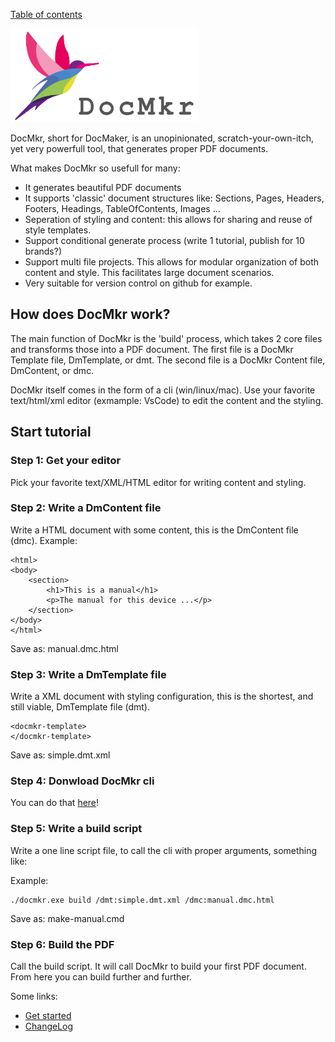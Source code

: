 [Table of contents](toc.md)

<img src="https://github.com/LetsWrappIt/DocMkr/blob/main/images/DocMkr_logo_1280x640.png" width="300" height="150">

DocMkr, short for DocMaker, is an unopinionated, scratch-your-own-itch, yet very powerfull tool, that generates proper PDF documents.

What makes DocMkr so usefull for many:
- It generates beautiful PDF documents
- It supports 'classic' document structures like: Sections, Pages, Headers, Footers, Headings, TableOfContents, Images ... 
- Seperation of styling and content: this allows for sharing and reuse of style templates.
- Support conditional generate process (write 1 tutorial, publish for 10 brands?)
- Support multi file projects. This allows for modular organization of both content and style. This facilitates large document scenarios.
- Very suitable for version control on github for example.


## How does DocMkr work?
The main function of DocMkr is the 'build' process, which takes 2 core files and transforms those into a PDF document.
The first file is a DocMkr Template file, DmTemplate, or dmt.
The second file is a DocMkr Content file, DmContent, or dmc.

DocMkr itself comes in the form of a cli (win/linux/mac). Use your favorite text/html/xml editor (exmample: VsCode) to edit the content and the styling.


## Start tutorial

### Step 1: Get your editor
Pick your favorite text/XML/HTML editor for writing content and styling.

### Step 2: Write a DmContent file
Write a HTML document with some content, this is the DmContent file (dmc).
Example:
```
<html>
<body>
    <section>
        <h1>This is a manual</h1>
        <p>The manual for this device ...</p>
    </section>
</body>
</html>
```
Save as: manual.dmc.html


### Step 3: Write a DmTemplate file
Write a XML document with styling configuration, this is the shortest, and still viable, DmTemplate file (dmt).
```
<docmkr-template>
</docmkr-template>
```
Save as: simple.dmt.xml

### Step 4: Donwload DocMkr cli

You can do that [here](download.md)!


### Step 5: Write a build script

Write a one line script file, to call the cli with proper arguments, something like:

Example:
```
./docmkr.exe build /dmt:simple.dmt.xml /dmc:manual.dmc.html
```

Save as: make-manual.cmd

### Step 6: Build the PDF
Call the build script. It will call DocMkr to build your first PDF document.
From here you can build further and further.



Some links:
- [Get started](getstarted.md)
- [ChangeLog](changelog.md)
